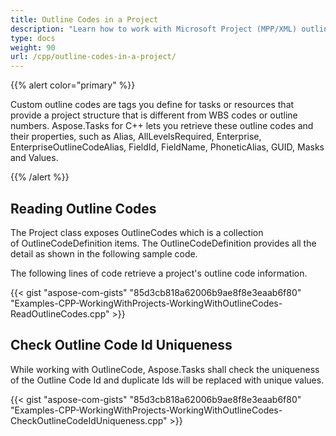 ```yaml
---
title: Outline Codes in a Project
description: "Learn how to work with Microsoft Project (MPP/XML) outline codes using Aspose.Tasks for C++."
type: docs
weight: 90
url: /cpp/outline-codes-in-a-project/
---
```


{{% alert color="primary" %}} 

Custom outline codes are tags you define for tasks or resources that provide a project structure that is different from WBS codes or outline numbers. Aspose.Tasks for C++ lets you retrieve these outline codes and their properties, such as Alias, AllLevelsRequired, Enterprise, EnterpriseOutlineCodeAlias, FieldId, FieldName, PhoneticAlias, GUID, Masks and Values.

{{% /alert %}}

## **Reading Outline Codes**
The Project class exposes OutlineCodes which is a collection of OutlineCodeDefinition items. The OutlineCodeDefinition provides all the detail as shown in the following sample code.

The following lines of code retrieve a project's outline code information.

{{< gist "aspose-com-gists" "85d3cb818a62006b9ae8f8e3eaab6f80" "Examples-CPP-WorkingWithProjects-WorkingWithOutlineCodes-ReadOutlineCodes.cpp" >}}


## **Check Outline Code Id Uniqueness**
While working with OutlineCode, Aspose.Tasks shall check the uniqueness of the Outline Code Id and duplicate Ids will be replaced with unique values.

{{< gist "aspose-com-gists" "85d3cb818a62006b9ae8f8e3eaab6f80" "Examples-CPP-WorkingWithProjects-WorkingWithOutlineCodes-CheckOutlineCodeIdUniqueness.cpp" >}}
